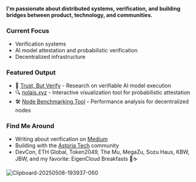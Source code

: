 #### I'm passionate about distributed systems, verification, and building bridges between product, technology, and communities.

### Current Focus
- Verification systems
- AI model attestation and probabilistic verification
- Decentralized infrastructure

### Featured Output
- 📄 [Trust, But Verify](https://arxiv.org/abs/2504.13443) - Research on verifiable AI model execution
- 🔍 [nolais.xyz](https://nolais.xyz) - Interactive visualization tool for probabilistic attestation
- 🛠️ [Node Benchmarking Tool](https://github.com/lospoy/NodeBench) - Performance analysis for decentralized nodes

### Find Me Around
- Writing about verification on [Medium](https://medium.com/@lospoy)
- Building with the [Astoria Tech](https://www.meetup.com/astoria-tech-meetup/) community
- DevCon, ETH Global, Token2049, The Mu, MegaZu, Sozu Haus, KBW, JBW, and my favorite: EigenCloud Breakfasts 🍳☕️


![Clipboard-20250508-193937-060](https://github.com/user-attachments/assets/dead7b2f-5833-4e03-a091-bcf311fb5abc)
